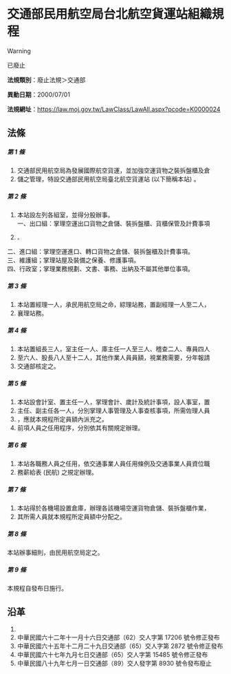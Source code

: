 # 交通部民用航空局台北航空貨運站組織規程


> [!WARNING]
> 已廢止


**法規類別**：廢止法規＞交通部

**異動日期**：2000/07/01  

**法規網址**：https://law.moj.gov.tw/LawClass/LawAll.aspx?pcode=K0000024



## 法條
##### 第 1 條
1. 交通部民用航空局為發展國際航空貨運，並加強空運貨物之裝拆盤櫃及倉
1. 儲之管理，特設交通部民用航空局臺北航空貨運站 (以下簡稱本站) 。

##### 第 2 條
1. 本站設左列各組室，並得分股辦事。  
一、出口組：掌理空運出口貨物之倉儲、裝拆盤櫃、貨櫃保管及計費事項
1.     。  
二、進口組：掌理空運進口、轉口貨物之倉儲、裝拆盤櫃及計費事項。  
三、維護組；掌理站屋及裝備之保養、修護事項。  
四、行政室；掌理業務規劃、文書、事務、出納及不屬其他單位事項。

##### 第 3 條
1. 本站置經理一人，承民用航空局之命，綜理站務，置副經理一人至二人，
1. 襄理站務。

##### 第 4 條
1. 本站置組長三人，室主任一人、庫主任一人至三人、稽查二人、專員四人
1. 至六人、股長八人至十二人，其他作業人員員額，視業務需要，分年報請
1. 交通部核定之。

##### 第 5 條
1. 本站設會計室、置主任一人，掌理會計、歲計及統計事項，設人事室，置
1. 主任、副主任各一人，分別掌理人事管理及人事查核事項，所需佐理人員
1. ，應就本規程所定員額內派充之。
1. 前項人員之任用程序，分別依其有關規定辦理。

##### 第 6 條
1. 本站各職務人員之任用，依交通事業人員任用條例及交通事業人員資位職
1. 務薪給表 (民航) 之規定辦理。

##### 第 7 條
1. 本站得於各機場設置倉庫，辦理各該機場空運貨物倉儲、裝拆盤櫃作業，
1. 其所需人員就本規程所定員額中分配之。

##### 第 8 條
本站辦事細則，由民用航空局定之。

##### 第 9 條
本規程自發布日施行。

## 沿革
1. 
1. 中華民國六十二年十一月十六日交通部（62）交人字第 17206  號令修正發布
1. 中華民國六十五年十二月二十九日交通部（65）交人字第 2872 號令修正發布
1. 中華民國六十七年九月七日交通部（65）交人字第 15485  號令修正發布
1. 中華民國八十九年七月一日交通部（89）交人發字第 8930 號令發布廢止
